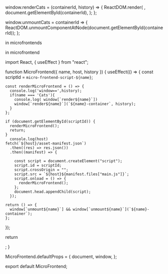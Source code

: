 window.renderCats = (containerId, history) => {
  ReactDOM.render(
    <App history={history} />,
    document.getElementById(containerId),
  );
};

window.unmountCats = containerId => {
  ReactDOM.unmountComponentAtNode(document.getElementById(containerId));
};

in microfrontends


in microfrontend

import React, { useEffect } from "react";

function MicroFrontend({ name, host, history }) {
  useEffect(() => {
    const scriptId = `micro-frontend-script-${name}`;

    const renderMicroFrontend = () => {
      console.log('window==',history);
      if(name === 'Cats'){
        console.log( window[`render${name}`])
        window[`render${name}`](`${name}-container`, history);
      }
    };

    if (document.getElementById(scriptId)) {
      renderMicroFrontend();
      return;
    }
      console.log(host)
    fetch(`${host}/asset-manifest.json`)
      .then((res) => res.json())
      .then((manifest) => {

        const script = document.createElement("script");
        script.id = scriptId;
        script.crossOrigin = "";
        script.src = `${host}${manifest.files["main.js"]}`;
        script.onload = () => {
          renderMicroFrontend();
        };
        document.head.appendChild(script);
      });

    return () => {
      window[`unmount${name}`] && window[`unmount${name}`](`${name}-container`);
    };
  });

  return <main />;
}

MicroFrontend.defaultProps = {
  document,
  window,
};

export default MicroFrontend;